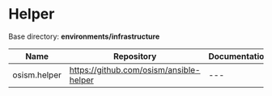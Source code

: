# Helper

Base directory: **environments/infrastructure**

**Name**        |**Repository**                             |**Documentation**
----------------|-------------------------------------------|------------------
osism.helper    |<https://github.com/osism/ansible-helper>  |---
